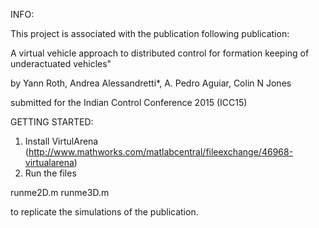 INFO:

This project is associated with the publication following publication:

A virtual vehicle approach to distributed control
for formation keeping of underactuated vehicles"

by Yann Roth, Andrea Alessandretti*, A. Pedro Aguiar, Colin N Jones

submitted for the Indian Control Conference 2015 (ICC15)


GETTING STARTED:

1) Install VirtulArena (http://www.mathworks.com/matlabcentral/fileexchange/46968-virtualarena)
2) Run the files 

runme2D.m
runme3D.m

to replicate the simulations of the publication.
